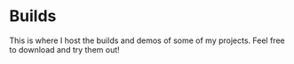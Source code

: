 # Builds

This is where I host the builds and demos of some of my projects. Feel free to download and try them out!

